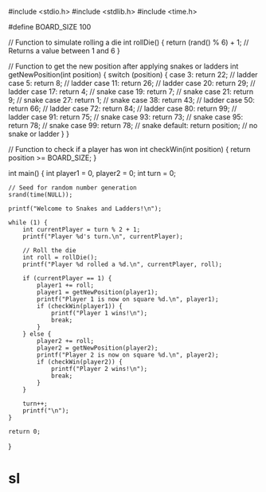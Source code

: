 #include <stdio.h>
#include <stdlib.h>
#include <time.h>

#define BOARD_SIZE 100

// Function to simulate rolling a die
int rollDie() {
    return (rand() % 6) + 1; // Returns a value between 1 and 6
}

// Function to get the new position after applying snakes or ladders
int getNewPosition(int position) {
    switch (position) {
        case 3: return 22; // ladder
        case 5: return 8;  // ladder
        case 11: return 26; // ladder
        case 20: return 29; // ladder
        case 17: return 4;  // snake
        case 19: return 7;  // snake
        case 21: return 9;  // snake
        case 27: return 1;  // snake
        case 38: return 43; // ladder
        case 50: return 66; // ladder
        case 72: return 84; // ladder
        case 80: return 99; // ladder
        case 91: return 75; // snake
        case 93: return 73; // snake
        case 95: return 78; // snake
        case 99: return 78; // snake
        default: return position; // no snake or ladder
    }
}

// Function to check if a player has won
int checkWin(int position) {
    return position >= BOARD_SIZE;
}

int main() {
    int player1 = 0, player2 = 0;
    int turn = 0;

    // Seed for random number generation
    srand(time(NULL));

    printf("Welcome to Snakes and Ladders!\n");

    while (1) {
        int currentPlayer = turn % 2 + 1;
        printf("Player %d's turn.\n", currentPlayer);
        
        // Roll the die
        int roll = rollDie();
        printf("Player %d rolled a %d.\n", currentPlayer, roll);
        
        if (currentPlayer == 1) {
            player1 += roll;
            player1 = getNewPosition(player1);
            printf("Player 1 is now on square %d.\n", player1);
            if (checkWin(player1)) {
                printf("Player 1 wins!\n");
                break;
            }
        } else {
            player2 += roll;
            player2 = getNewPosition(player2);
            printf("Player 2 is now on square %d.\n", player2);
            if (checkWin(player2)) {
                printf("Player 2 wins!\n");
                break;
            }
        }
        
        turn++;
        printf("\n");
    }

    return 0;
}
# sl
